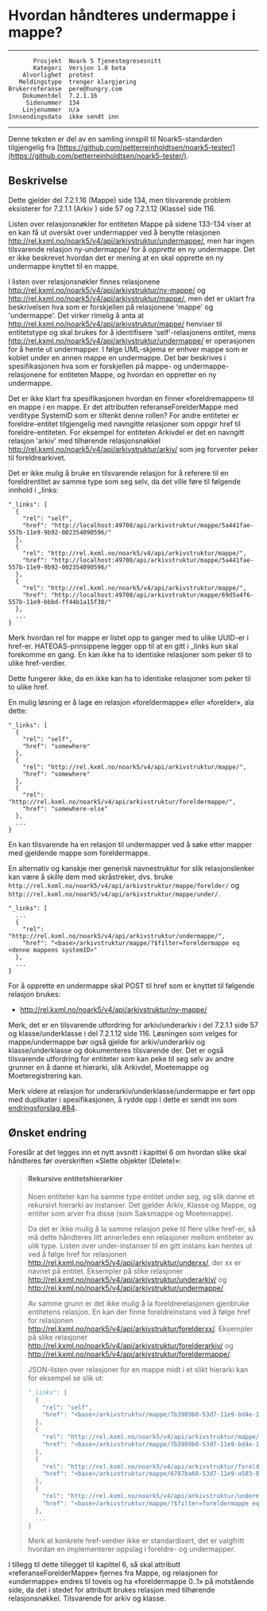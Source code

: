 Hvordan håndteres undermappe i mappe?
=====================================

 ------------------  ---------------------------------
           Prosjekt  Noark 5 Tjenestegresesnitt
           Kategori  Versjon 1.0 beta
        Alvorlighet  protest
       Meldingstype  trenger klargjøring
    Brukerreferanse  pere@hungry.com
        Dokumentdel  7.2.1.16
         Sidenummer  134
        Linjenummer  n/a
    Innsendingsdato  ikke sendt inn
 ------------------  ---------------------------------

Denne teksten er del av en samling innspill til Noark5-standarden
tilgjengelig fra [https://github.com/petterreinholdtsen/noark5-tester/](https://github.com/petterreinholdtsen/noark5-tester/).

Beskrivelse
-----------

Dette gjelder del 7.2.1.16 (Mappe) side 134, men tilsvarende problem
eksisterer for 7.2.1.1 (Arkiv ) side 57 og 7.2.1.12 (Klasse) side 116.

Listen over relasjonsnøkler for entiteten Mappe på sidene 133-134 viser
at en kan få ut oversikt over undermapper ved å benytte relasjonen
http://rel.kxml.no/noark5/v4/api/arkivstruktur/undermappe/, men har
ingen tilsvarende relasjon ny-undermappe/ for å *opprette* en ny
undermappe.  Det er ikke beskrevet hvordan det er mening at en skal
opprette en ny undermappe knyttet til en mappe.

I listen over relasjonsnøkler finnes relasjonene
http://rel.kxml.no/noark5/v4/api/arkivstruktur/ny-mappe/ og
http://rel.kxml.no/noark5/v4/api/arkivstruktur/mappe/, men det er
uklart fra beskrivelsen hva som er forskjellen på relasjonene 'mappe'
og 'undermappe'.  Det virker rimelig å anta at
http://rel.kxml.no/noark5/v4/api/arkivstruktur/mappe/ henviser til
entitetstype og skal brukes for å identifisere 'self'-relasjonens
entitet, mens
http://rel.kxml.no/noark5/v4/api/arkivstruktur/undermappe/ er
operasjonen for å hente ut undermapper.  I følge UML-skjema er enhver
mappe som er koblet under en annen mappe en undermappe.  Det bør
beskrives i spesifikasjonen hva som er forskjellen på mappe- og
undermappe-relasjonene for entiteten Mappe, og hvordan en oppretter en
ny undermappe.

Det er ikke klart fra spesifikasjonen hvordan en finner
«foreldremappen» til en mappe i en mappe.  Er det attributten
referanseForelderMappe med verditype SystemID som er tiltenkt denne
rollen?  For andre entiteter er foreldre-entitet tilgjengelig med
navngitte relasjoner som oppgir href til foreldre-entiteten.  For
eksempel for entiteten Arkivdel er det en navngitt relasjon 'arkiv'
med tilhørende relasjonsnøkkel
http://rel.kxml.no/noark5/v4/api/arkivstruktur/arkiv/ som jeg
forventer peker til foreldrearkivet.

Det er ikke mulig å bruke en tilsvarende relasjon for å referere til
en foreldrentitet av samme type som seg selv, da det ville føre til
følgende innhold i _links:

```
"_links": [
  {
    "rel": "self",
    "href": "http://localhost:49708/api/arkivstruktur/mappe/5a441fae-557b-11e9-9b92-002354090596/"
  },
  {
    "rel": "http://rel.kxml.no/noark5/v4/api/arkivstruktur/mappe/",
    "href": "http://localhost:49708/api/arkivstruktur/mappe/5a441fae-557b-11e9-9b92-002354090596/"
  },
  {
    "rel": "http://rel.kxml.no/noark5/v4/api/arkivstruktur/mappe/",
    "href": "http://localhost:49708/api/arkivstruktur/mappe/69d5a4f6-557b-11e9-bbbd-ff44b1a15f30/"
  },
  ...
}
```

Merk hvordan rel for mappe er listet opp to ganger med to ulike
UUID-er i href-er.  HATEOAS-prinsippene legger opp til at en gitt i
_links kun skal forekomme en gang.  En kan ikke ha to identiske
relasjoner som peker til to ulike href-verdier.

Dette fungerer ikke, da en ikke kan ha to identiske relasjoner som peker til to
ulike href.

En mulig løsning er å lage en relasjon «foreldermappe» eller
«forelder», ala dette:

```
"_links": [
  {
    "rel": "self",
    "href": "somewhere"
  },
  {
    "rel": "http://rel.kxml.no/noark5/v4/api/arkivstruktur/mappe/",
    "href": "somewhere"
  },
  {
    "rel": "http://rel.kxml.no/noark5/v4/api/arkivstruktur/foreldermappe/",
    "href": "somewhere-else"
  },
  ...
}
```

En kan tilsvarende ha en relasjon til undermapper ved å søke etter
mapper med gjeldende mappe som foreldermappe.

En alternativ og kanskje mer generisk navnestruktur for slik
relasjonslenker kan være å skille dem med skråstreker, dvs. bruke
`http://rel.kxml.no/noark5/v4/api/arkivstruktur/mappe/forelder/` og
`http://rel.kxml.no/noark5/v4/api/arkivstruktur/mappe/under/`.


```
"_links": [
  ...
  {
    "rel": "http://rel.kxml.no/noark5/v4/api/arkivstruktur/undermappe/",
    "href": "<base>/arkivstruktur/mappe/?$filter=foreldermappe eq <denne mappens systemID>"
  },
  ...
}
```

For å opprette en undermappe skal POST til href som er knyttet til
følgende relasjon brukes:

 * http://rel.kxml.no/noark5/v4/api/arkivstruktur/ny-mappe/

Merk, det er en tilsvarende utfordring for arkiv/underarkiv i del
7.2.1.1 side 57 og klasse/underklasse i del 7.2.1.12 side 116.
Løsningen som velges for mappe/undermappe bør også gjelde for
arkiv/underarkiv og klasse/underklasse og dokumenteres tilsvarende
der.  Det er også tilsvarende utfordring for entiteter som kan peke
til seg selv av andre grunner en å danne et hierarki, slik Arkivdel,
Moetemappe og Moeteregistrering kan.  

Merk videre at relasjon for underarkiv/underklasse/undermappe er ført
opp med duplikater i spesifikasjonen, å rydde opp i dette er sendt inn
som [endringsforslag #84](https://github.com/arkivverket/noark5-tjenestegrensesnitt-standard/pull/84).

Ønsket endring
--------------

Foreslår at det legges inn et nytt avsnitt i kapittel 6 om hvordan
slike skal håndteres før overskriften «Slette objekter (Delete)»:

> #### Rekursive entitetshierarkier
> 
> Noen entiteter kan ha samme type entitet under seg, og slik danne et
> rekursivt hierarki av instanser.  Det gjelder Arkiv, Klasse og Mappe,
> og entiter som arver fra disse (som Saksmappe og Moetemappe).
> 
> Da det er ikke mulig å la samme relasjon peke til flere ulike
> href-er, så må dette håndteres litt annerledes enn relasjoner mellom
> entiteter av ulik type.  Listen over under-instanser til en gitt
> instans kan hentes ut ved å følge href for relasjonen
> http://rel.kxml.no/noark5/v4/api/arkivstruktur/underxx/, der xx er
> navnet på entitet.  Eksempler på slike relasjoner
> http://rel.kxml.no/noark5/v4/api/arkivstruktur/underarkiv/ og
> http://rel.kxml.no/noark5/v4/api/arkivstruktur/undermappe/.
> 
> Av samme grunn er det ikke mulig å la foreldrerelasjonen gjenbruke
> entitetens relasjon.  En kan der finne foreldreinstans ved å følge
> href for relasjonen
> http://rel.kxml.no/noark5/v4/api/arkivstruktur/forelderxx/.  Eksempler
> på slike relasjoner
> http://rel.kxml.no/noark5/v4/api/arkivstruktur/forelderarkiv/ og
> http://rel.kxml.no/noark5/v4/api/arkivstruktur/foreldermappe/.
> 
> JSON-listen over relasjoner for en mappe midt i et slikt hierarki kan
> for eksempel se slik ut:
> 
> ```Python
> "_links": [
>   {
>     "rel": "self",
>     "href": "<base>/arkivstruktur/mappe/7b3989b0-53d7-11e9-bd4e-17d6c4d53856/"
>   },
>   {
>     "rel": "http://rel.kxml.no/noark5/v4/api/arkivstruktur/mappe/",
>     "href": "<base>/arkivstruktur/mappe/7b3989b0-53d7-11e9-bd4e-17d6c4d53856/"
>   },
>   {
>     "rel": "http://rel.kxml.no/noark5/v4/api/arkivstruktur/foreldermappe/",
>     "href": "<base>/arkivstruktur/mappe/6787ba68-53d7-11e9-a583-8f084aaf5d19/"
>   },
>   {
>     "rel": "http://rel.kxml.no/noark5/v4/api/arkivstruktur/undermappe/",
>     "href": "<base>/arkivstruktur/mappe/?$filter=foreldermappe eq 7b3989b0-53d7-11e9-bd4e-17d6c4d53856"
>   },
>   ...
> }
> ```
> 
> Merk at konkrete href-verdier ikke er standardisert, det er valgfritt
> hvordan en implementerer oppslag i foreldre- og undermapper.

I tillegg til dette tillegget til kapittel 6, så skal attributt
«referanseForelderMappe» fjernes fra Mappe, og relasjonen for
«undermappe» endres til toveis og ha «foreldermappe 0..1» på
motstående side, da det i stedet for attributt brukes relasjon med
tilhørende relasjonsnøkkel.  Tilsvarende for arkiv og klasse.
